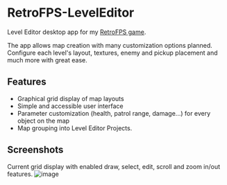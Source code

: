 # RetroFPS-LevelEditor

Level Editor desktop app for my [RetroFPS game](https://github.com/mmmdule/RetroFPS).

The app allows map creation with many customization options planned. Configure each level's layout, textures, enemy and pickup placement and much more with great ease.

## Features
- Graphical grid display of map layouts
- Simple and accessible user interface
- Parameter customization (health, patrol range, damage...) for every object on the map
- Map grouping into Level Editor Projects.

## Screenshots
Current grid display with enabled draw, select, edit, scroll and zoom in/out features.
![image](https://github.com/mmmdule/RetroFPS-LevelEditor/assets/113645355/dacd1035-34fb-4348-a4b5-0bc362e3bccf)
